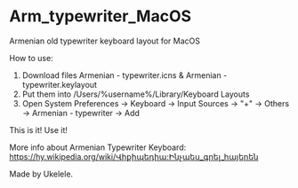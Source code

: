 # Arm_typewriter_MacOS
Armenian old typewriter keyboard layout for MacOS 


How to use:
1. Download files Armenian - typewriter.icns & Armenian - typewriter.keylayout
2. Put them into /Users/%username%/Library/Keyboard Layouts
3. Open System Preferences -> Keyboard -> Input Sources -> "+" -> Others -> Armenian - typewriter -> Add

This is it! Use it!


More info about Armenian Typewriter Keyboard: https://hy.wikipedia.org/wiki/Վիքիպեդիա:Ինչպես_գրել_հայերեն 




Made by Ukelele.
